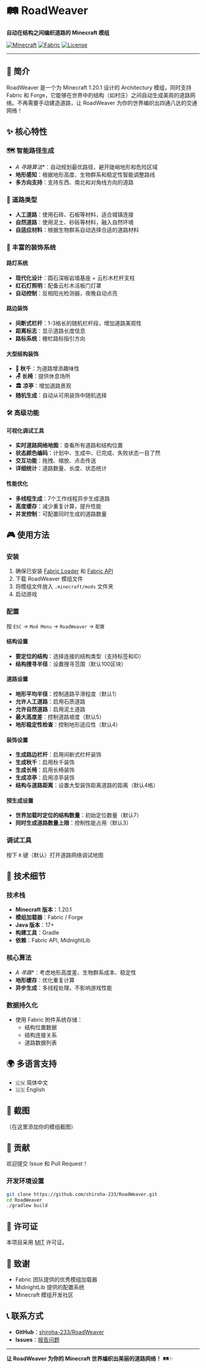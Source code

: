 # 🛤️ RoadWeaver

**自动在结构之间编织道路的 Minecraft 模组**

[![Minecraft](https://img.shields.io/badge/Minecraft-1.20.1-green.svg)](https://www.minecraft.net/)
[![Fabric](https://img.shields.io/badge/Fabric-API-orange.svg)](https://fabricmc.net/)
[![License](https://img.shields.io/badge/License-MIT-blue.svg)](LICENSE)

---

## 📖 简介

RoadWeaver 是一个为 Minecraft 1.20.1 设计的 Architectury 模组，同时支持 Fabric 和 Forge，它能够在世界中的结构（如村庄）之间自动生成美观的道路网络。不再需要手动建造道路，让 RoadWeaver 为你的世界编织出四通八达的交通网络！

## ✨ 核心特性

### 🗺️ 智能路径生成
- **A* 寻路算法**：自动规划最优路径，避开陡峭地形和危险区域
- **地形感知**：根据地形高度、生物群系和稳定性智能调整路线
- **多方向支持**：支持东西、南北和对角线方向的道路

### 🎨 道路类型
- **人工道路**：使用石砖、石板等材料，适合城镇连接
- **自然道路**：使用泥土、砂砾等材料，融入自然环境
- **自适应材料**：根据生物群系自动选择合适的道路材料

### 🏮 丰富的装饰系统

#### 路灯系统
- **现代化设计**：圆石深板岩墙基座 + 云杉木栏杆支柱
- **红石灯照明**：配备云杉木活板门灯罩
- **自动控制**：反相阳光检测器，夜晚自动点亮

#### 路边装饰
- **间断式栏杆**：1-3格长的随机栏杆段，增加道路美观性
- **距离标志**：显示道路长度信息
- **路标系统**：栅栏路标指引方向

#### 大型结构装饰
- **🎠 秋千**：为道路增添趣味性
- **🪑 长椅**：提供休息场所
- **🏛️ 凉亭**：增加道路景观
- **随机生成**：自动从可用装饰中随机选择

### 🛠️ 高级功能

#### 可视化调试工具
- **实时道路网络地图**：查看所有道路和结构位置
- **状态颜色编码**：计划中、生成中、已完成、失败状态一目了然
- **交互功能**：拖拽、缩放、点击传送
- **详细统计**：道路数量、长度、状态统计

#### 性能优化
- **多线程生成**：7个工作线程异步生成道路
- **高度缓存**：减少重复计算，提升性能
- **并发控制**：可配置同时生成的道路数量

## 🎮 使用方法

### 安装
1. 确保已安装 [Fabric Loader](https://fabricmc.net/use/) 和 [Fabric API](https://modrinth.com/mod/fabric-api)
2. 下载 RoadWeaver 模组文件
3. 将模组文件放入 `.minecraft/mods` 文件夹
4. 启动游戏

### 配置
按 `ESC` → `Mod Menu` → `RoadWeaver` → `配置`

#### 结构设置
- **要定位的结构**：选择连接的结构类型（支持标签和ID）
- **结构搜寻半径**：设置搜寻范围（默认100区块）

#### 道路设置
- **地形平均半径**：控制道路平滑程度（默认1）
- **允许人工道路**：启用石质道路
- **允许自然道路**：启用泥土道路
- **最大高度差**：控制道路坡度（默认5）
- **地形稳定性检查**：控制地形适应性（默认4）

#### 装饰设置
- **生成路边栏杆**：启用间断式栏杆装饰
- **生成秋千**：启用秋千装饰
- **生成长椅**：启用长椅装饰
- **生成凉亭**：启用凉亭装饰
- **结构与道路距离**：设置大型装饰距离道路的距离（默认4格）

#### 预生成设置
- **世界加载时定位的结构数量**：初始定位数量（默认7）
- **同时生成道路数量上限**：控制性能占用（默认3）

### 调试工具
按下 `R` 键（默认）打开道路网络调试地图

## 🔧 技术细节

### 技术栈
- **Minecraft 版本**：1.20.1
- **模组加载器**：Fabric / Forge
- **Java 版本**：17+
- **构建工具**：Gradle
- **依赖**：Fabric API, MidnightLib

### 核心算法
- **A* 寻路**：考虑地形高度差、生物群系成本、稳定性
- **地形缓存**：优化重复计算
- **异步生成**：多线程处理，不影响游戏性能

### 数据持久化
- 使用 Fabric 附件系统存储：
  - 结构位置数据
  - 结构连接关系
  - 道路数据列表

## 🌍 多语言支持
- 🇨🇳 简体中文
- 🇺🇸 English

## 📸 截图

（在这里添加你的模组截图）

## 🤝 贡献

欢迎提交 Issue 和 Pull Request！

### 开发环境设置
```bash
git clone https://github.com/shiroha-233/RoadWeaver.git
cd RoadWeaver
./gradlew build
```

## 📄 许可证

本项目采用 [MIT](LICENSE) 许可证。

## 🙏 致谢

- Fabric 团队提供的优秀模组加载器
- MidnightLib 提供的配置系统
- Minecraft 模组开发社区

## 📞 联系方式

- **GitHub**：[shiroha-233/RoadWeaver](https://github.com/shiroha-233/RoadWeaver)
- **Issues**：[报告问题](https://github.com/shiroha-233/RoadWeaver/issues)

---

**让 RoadWeaver 为你的 Minecraft 世界编织出美丽的道路网络！** 🛤️✨
